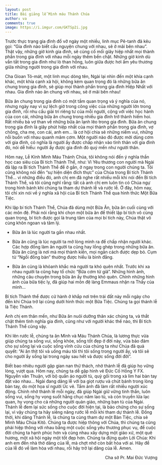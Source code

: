 ```yaml
---
layout: post
title: Bài giảng lễ Mình máu Thánh Chúa
author: va
comments: true
image: https://i.imgur.com/GKTSp2i.jpg
---
```


Trước thực trạng gia đình đổ vỡ ngày một nhiều, linh mục Pê-tanh đã kêu gọi: “Gia đình nào biết cầu nguyện chung với nhau, sẽ ở mãi bên nhau”. Thật vậy, những giờ kinh gia đình, sẽ củng cố mối giây hiệp nhất mọi thành phần trong gia đình với nhau mỗi ngày thêm bền chặt. Những giờ kinh dù vắn tắt trong gia đình như lò than hồng, luôn giữa được hơi ấm yêu thương giữa những người trong gia đình với nhau.

Cha Gioan Tô-mát, một linh mục dòng tên, Ngài lại nhìn đến một khía cạnh khác, một khía cạnh xã hội, không kém quan trọng đó là những bữa ăn chung trong gia đình, sẽ giúp mọi thành phần trong gia đình Hiệp Nhất với nhau. Gia đình nào ăn chung với nhau, sẽ ở mãi bên nhau!

Bữa ăn chung trong gia đình có một tầm quan trọng và ý nghĩa của nó, nhưng ngày nay vì sự lệch giờ trong công việc của những người lớn trong gia đình, rồi nhu cầu giải trí riêng tư của mỗi người, cộng với việc học hành của con cái, những bữa ăn chung trong nhiều gia đình trở thành hiếm hoi. Rất nhiều bà vợ than về những bữa ăn lạnh lẽo trong gia đình. Bữa ăn chung trong gia đình là giây phút hiệp nhất của mọi thành phần trong gia đình, vợ chồng, cha mẹ, con cái, anh em... là cơ hội chia sẻ những niềm vui, những nỗi buồn với nhau quanh mâm cơm.
Một người nào đó được mời dùng cơm với gia đình, có nghĩa là người ấy được chấp nhận vào tình thân với gia đình đó, nói dễ hiểu: người ấy được gia đình đó quý mến như người thân.

Hôm nay, Lễ Kính Mình Máu Thánh Chúa, tôi không nói đến ý nghĩa thần học cao siêu của Bí tích Thánh Thể, như: Vì Yêu thương con người mà Ngài đã lập ra Bí tích Thánh Thể để ở gần, ở ngay trong con người chúng ta. Tôi cũng không nói đến “sự hiện diện đích thực” của Chúa trong Bí tích Thánh Thể... vì những điều đó, anh chị em đã nghe rất nhiều mỗi khi nói đến Bí tích Thánh Thể, và tôi cũng nghĩ rằng: tất cả anh chị em luôn tin có Chúa ngự trong hình bánh khi chúng ta tham dự thánh lễ và rước lễ. Ở đây, hôm nay, tôi chỉ xin nói về ý nghĩa xã hội của Bí tích Thánh Thể qua hình thức Một Bữa Tiệc.

Khi lập bí tích Thánh Thể, Chúa đã dùng một Bữa Ăn, bữa ăn cuối cùng với các môn đệ. Phải nói rằng khi chọn một bữa ăn để thiết lập bí tích vô cùng quan trọng, bí tích được gọi là trung tâm của mọi bí tích này, Chúa thật vô cùng khôn ngoan và tâm lý.

- Bữa ăn là lúc người ta gần nhau nhất.

- Bữa ăn cũng là lúc người ta mở lòng mình ra để chấp nhận người khác. Các hợp đồng làm ăn người ta cũng hay lồng ghép trong những bữa ăn. Bữa ăn cũng là nơi mà mọi thành kiến, mọi ngăn cách được dẹp bỏ. Cụm từ “Ngồi đồng bàn” thường được hiểu là bình đẳng.

- Bữa ăn cũng là khỏanh khắc mà người ta khó quên nhất. Trước khi xa nhau người ta cũng hay tổ chức “Bữa cơm từ giã”. Những hình ảnh, những câu chuyện trong bữa ăn ấy thường khó quên. Chính những hình ảnh của bữa tiệc ly, đã giúp hai môn đệ làng Emmaus nhận ra Thầy của mình...

Bí tích Thánh thể được cử hành ở khắp nơi trên trái đất này mỗi ngày cho đến khi Chúa trở lại cũng dưới hình thức một Bữa Tiệc. Chúng ta gọi thánh lễ là Tiệc Thánh.

Anh chị em thân mến, như Bữa ăn nuôi dưỡng thân xác chúng ta, và thắt chặt thêm tình nghĩa gia đình, cũng như với người khác thế nào, thì Bí tích Thánh Thể cũng vậy.

Khi lên rước lễ, chúng ta ăn Mình và Máu Thánh Chúa, là lương thực vừa giúp chúng ta sống vui, sống khỏe, sống tốt đẹp ở đời này, vừa bảo đảm cho sự sống lại và cuộc sống vĩnh cửu của chúng ta như Chúa đã quả quyết: “Ai ăn thịt tôi và uống máu tôi thì tôi sống trong người ấy, và tôi sẽ cho người ấy sống lại trong ngày sau hết và được sống đời đời”.

Biết bao nhiêu người gặp gian nan thử thách, nhờ thánh lễ đã giúp họ vững lòng, vượt qua. Hôm nay, chúng ta dễ gặp hình vẽ Đức Cố Hồng Y FX. Nguyễn văn Thuận, với bộ quần áo người tù, quỳ gối trong xà lim hai bàn tay đặt vào nhau... Ngài đang dâng lễ với ba giọt rượu và chút bánh trong lòng bàn tay, do một họa sĩ người Úc vẽ. Tấm ảnh đã làm rất nhiều người xúc động. Chính nhờ thánh lễ mỗi ngày, đã giúp Ngài giữ vững tinh thần, luôn sống vui, sống hy vọng suốt hằng chục năm lao tù, và còn truyền lửa lạc quan, hy vọng cho cả những người quản giáo, những bạn tù của Ngài. Thánh lễ đem lại sức sống cho cuộc đời hiện tại, là bảo chứng cho sự sống lại, vì vậy chúng ta hãy siêng năng rước lễ mỗi khi tham dự thánh lễ. Đồng thời, khi dâng Thánh lễ, là chúng ta cùng tham dự một Bàn Tiệc, chia sẻ Mình Máu Chúa Kitô. Chúng ta được hiệp thông với Chúa, thì chúng ta cũng phải hiệp thông với nhau bằng một cuộc sống yêu thương phục vụ, để cuộc đời chúng ta hạnh phúc hơn và cùng nhau xây dựng một giáo xứ, một quê hương, một xã hội ngày một tốt đẹp hơn. Chúng ta đừng quên Lời Chúa: Khi anh em đến nhà thờ dâng của lễ, mà chợt nhớ còn bất hòa với ai. Hãy để của lễ đó về làm hòa với nhau, rồi hãy trở lại dâng của lễ. Amen.

<p style="text-align:right;">Cha sở Pr. Mai Đức Vượng</p>
